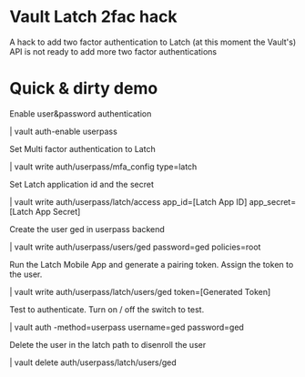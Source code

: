 # Vault Latch 2fac hack

A hack to add two factor authentication to Latch (at this moment the Vault's) API is not ready to add more two factor authentications

# Quick & dirty demo

Enable user&password authentication

 | vault auth-enable userpass

Set Multi factor authentication to Latch

 | vault write auth/userpass/mfa_config type=latch

Set Latch application id and the secret

 | vault write auth/userpass/latch/access app_id=[Latch App ID] app_secret=[Latch App Secret]

Create the user ged in userpass backend

 | vault write auth/userpass/users/ged password=ged policies=root

Run the Latch Mobile App and generate a pairing token. Assign the token to the user.

 | vault write auth/userpass/latch/users/ged token=[Generated Token]

Test to authenticate. Turn on / off the switch to test.

 | vault auth -method=userpass username=ged password=ged

Delete the user in the latch path to disenroll the user  

 |  vault delete auth/userpass/latch/users/ged 
